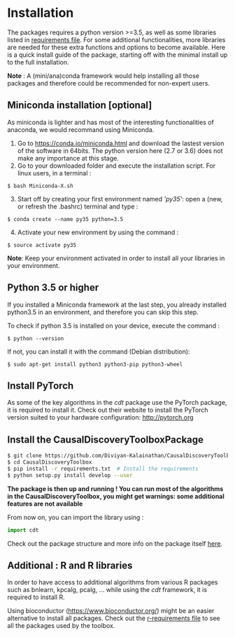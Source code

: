 # Installation 

The packages requires a python version >=3.5, as well as some libraries listed in [requirements file](requirements.txt). For some additional functionalities, more libraries are needed for these extra functions and options to become available. Here is a quick install guide of the package, starting off with the minimal install up to the full installation. 

**Note** : A (mini/ana)conda framework would help installing all those packages and therefore could be recommended for non-expert users. 

## Miniconda installation [optional]
As miniconda is lighter and has most of the interesting functionalities of anaconda, we would recommand using Miniconda. 
1. Go to https://conda.io/miniconda.html and download the lastest version of the software in 64bits. The python version here (2.7 or 3.6) does not make any importance at this stage. 
2. Go to your downloaded folder and execute the installation script. For linux users, in a terminal : 
```
$ bash Miniconda-X.sh
```
3. Start off by creating your first environment named _'py35'_: open a (new, or refresh the .bashrc) terminal and type :
```
$ conda create --name py35 python=3.5
```
4. Activate your new environment by using the command :
```   
$ source activate py35
```
**Note**: Keep your environment activated in order to install all your libraries in your environment. 

## Python 3.5 or higher
If you installed a Miniconda framework at the last step, you already installed python3.5 in an environment, and therefore you can skip this step. 

To check if python 3.5 is installed on your device, execute the command : 
```	
$ python --version
```
If not, you can install it with the command (Debian distribution): 
```
$ sudo apt-get install python3 python3-pip python3-wheel
```
## Install PyTorch
As some of the key algorithms in the _cdt_ package use the PyTorch package, it is required to install it. 
Check out their website to install the PyTorch version suited to your hardware configuration: http://pytorch.org

## Install the CausalDiscoveryToolboxPackage
```sh
$ git clone https://github.com/Diviyan-Kalainathan/CausalDiscoveryToolbox.git  # Download the package 
$ cd CausalDiscoveryToolbox
$ pip install -r requirements.txt  # Install the requirements
$ python setup.py install develop --user
```
**The package is then up and running ! You can run most of the algorithms in the CausalDiscoveryToolbox, you might get warnings: some additional features are not available**

From now on, you can import the library using :
```python
import cdt
```
Check out the package structure and more info on the package itself [here](https://github.com/Diviyan-Kalainathan/CausalDiscoveryToolbox/blob/master/documentation.md).  

## Additional : R and R libraries
In order to have access to additional algorithms from various R packages such as bnlearn, kpcalg, pcalg, ... while using the _cdt_ framework, it is required to install R.

Using bioconductor (https://www.bioconductor.org/) might be an easier alternative to install all packages.
Check out the [r-requirements file](https://github.com/Diviyan-Kalainathan/CausalDiscoveryToolbox/blob/master/r_requirements.txt) to see all the packages used by the toolbox.

<!-- python>=3.5 -->

<!-- Install dependencies  -->
<!-- ```  -->
<!-- pip install -r requirements.txt -->
<!-- ``` -->

<!-- Get source code -->
<!-- ``` -->
<!-- git clone https://github.com/Diviyan-Kalainathan/CausalDiscoveryToolbox.git -->
<!-- ``` -->

<!-- Setup python package -->
<!-- ``` -->
<!-- python setup.py -->
<!-- or -->
<!-- python setup.py install develop --user -->
<!-- ``` -->
<!-- Extra : rpy2 -->
<!-- tensorflow-gpu or tensorflow -->
<!-- pytorch -->
